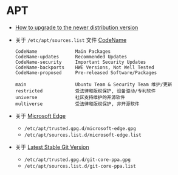 # APT

- [How to upgrade to the newer distribution version](http://help.ubuntu.com/community/UpgradeNotes)

- 关于 `/etc/apt/sources.list` 文件 [CodeName](https://wiki.ubuntu.com/Releases)

  ```
  CodeName              Main Packages
  CodeName-updates      Recommended Updates
  CodeName-security     Important Security Updates
  CodeName-backports    HWE Versions, Not Well Tested
  CodeName-proposed     Pre-released Software/Packages

  main                  Ubuntu Team & Security Team 维护/更新
  restricted            受法律和版权保护, 设备驱动/专利软件
  universe              社区支持维护的开源软件
  multiverse            受法律和版权保护, 非开源软件
  ```

- 关于 [Microsoft Edge](https://www.microsoft.com/en-us/edge/download?form=MA13FJ)
  * `/etc/apt/trusted.gpg.d/microsoft-edge.gpg`
  * `/etc/apt/sources.list.d/microsoft-edge.list`

- 关于 [Latest Stable Git Version](https://git-scm.com/download/linux)
  * `/etc/apt/trusted.gpg.d/git-core-ppa.gpg`
  * `/etc/apt/sources.list.d/git-core-ppa.list`
